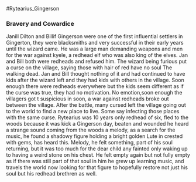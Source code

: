 #Rytearius_Gingerson

### Bravery and Cowardice

Janill Dilton and Billif Gingerson were one of the first influential settlers in Gingerton, they were blacksmiths and very successful in their early years until the wizard came. He was a large man demanding weapons and men for the war against kyele, a redhead elf who was also king of the elves. Jan and Bill both were redheads and refused him. The wizard being furious put a curse on the village, saying those with hair of red have no soul The walking dead. Jan and Bill thought nothing of it and had continued to have kids after the wizard left and they had kids with others in the village. Soon enough there were redheads everywhere but the kids seem different as if the curse was true, they had no motivation. No emotion,soon enough the villagers got t suspicious in soon, a war against redheads broke out between the village. After the battle, many cursed left the village going out to the world to find a new place to live. Some say infecting those places with the same curse. Rytearius was 10 years only redhead of six, fled to the woods because it was kick a Gingerson day, beaten and wounded he heard a strange sound coming from the woods a melody, as a search for the music, he found a shadowy figure holding a bright golden Lute in crested with gems, has heard this. Melody, he felt something, part of his soul returning, but it was too much for the dear child any fainted only waking up to having a weird stone on his chest. He felt empty again but not fully empty as if there was still part of that soul in him he grew up learning music, and travels the world now looking for that figure to hopefully restore not just his soul but his redhead brethren as well.